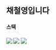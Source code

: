 <h2>채철영입니다</h2>

<h4>스택<h4>
<img src ="https://img.shields.io/badge/c-A8B9CC.svg?&style=for-the-badge&logo=c&logoColor=white"/>
<img src ="https://img.shields.io/badge/cplusplus-00599C.svg?&style=for-the-badge&logo=cplusplus&logoColor=white"/>
<img src ="https://img.shields.io/badge/javascript-F7DF1E.svg?&style=for-the-badge&logo=javascript&logoColor=white"/>

<!--
**ccy00967/ccy00967** is a ✨ _special_ ✨ repository because its `README.md` (this file) appears on your GitHub profile.

Here are some ideas to get you started:

- 🔭 I’m currently working on ...
- 🌱 I’m currently learning ...
- 👯 I’m looking to collaborate on ...
- 🤔 I’m looking for help with ...
- 💬 Ask me about ...
- 📫 How to reach me: ...
- 😄 Pronouns: ...
- ⚡ Fun fact: ...
-->
